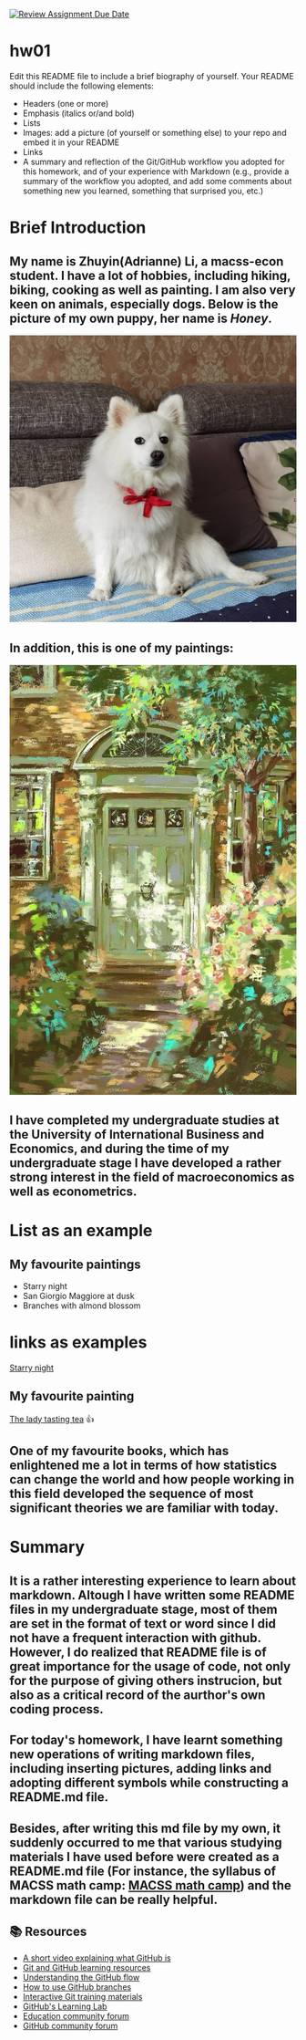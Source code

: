 [![Review Assignment Due Date](https://classroom.github.com/assets/deadline-readme-button-24ddc0f5d75046c5622901739e7c5dd533143b0c8e959d652212380cedb1ea36.svg)](https://classroom.github.com/a/bEPlIkIB)
# hw01

Edit this README file to include a brief biography of yourself. Your README should include the following elements:
* Headers (one or more)
* Emphasis (italics or/and bold)
* Lists
* Images: add a picture (of yourself or something else) to your repo and embed it in your README
* Links
* A summary and reflection of the Git/GitHub workflow you adopted for this homework, and of your experience with Markdown (e.g., provide a summary of the workflow you adopted, and add some comments about something new you learned, something that surprised you, etc.)


# Brief Introduction

## My name is Zhuyin(Adrianne)  Li, a macss-econ student. I have a lot of hobbies, including hiking, biking, cooking as well as painting. I am also very keen on animals, especially dogs. Below is the picture of my own puppy, her name is **_Honey_**.
![Alt text](Honey.jpg)

## In addition, this is one of my paintings:
![Alt text](Mypainting.jpg)

## I have completed my undergraduate studies at the University of International Business and Economics, and during the time of my undergraduate stage I have developed a rather strong interest in the field of macroeconomics as well as econometrics.



# List as an example

## My favourite paintings
* Starry night
* San Giorgio Maggiore at dusk
* Branches with almond blossom


# links as examples

[Starry night](https://cdn.britannica.com/78/43678-050-F4DC8D93/Starry-Night-canvas-Vincent-van-Gogh-New-1889.jpg)
## My favourite painting

[The lady tasting tea](https://rkbookreviews.wordpress.com/2009/01/19/the-lady-tasting-tea-visual-summary/) :thumbsup:
## One of my favourite books, which has enlightened me a lot in terms of how statistics can change the world and how people working in this field developed the sequence of most significant theories we are familiar with today.



# Summary

## It is a rather interesting experience to learn about markdown. Altough I have written some README files in my undergraduate stage, most of them are set in the format of text or word since I did not have a frequent interaction with github. However, I do realized that README file is of great importance for the usage of code, not only for the purpose of giving others instrucion, but also as a critical record of the aurthor's own coding process.
## For today's homework, I have learnt something new operations of writing markdown files, including inserting pictures, adding links and adopting different symbols while constructing a README.md file.
## Besides, after writing this md file by my own, it suddenly occurred to me that various studying materials I have used before were created as a README.md file (For instance, the syllabus of MACSS math camp: [MACSS math camp](https://github.com/jmclip/MACSS_math_camp)) and the markdown file can be really helpful.



## 📚  Resources 
* [A short video explaining what GitHub is](https://www.youtube.com/watch?v=w3jLJU7DT5E&feature=youtu.be) 
* [Git and GitHub learning resources](https://docs.github.com/en/github/getting-started-with-github/git-and-github-learning-resources) 
* [Understanding the GitHub flow](https://guides.github.com/introduction/flow/)
* [How to use GitHub branches](https://www.youtube.com/watch?v=H5GJfcp3p4Q&feature=youtu.be)
* [Interactive Git training materials](https://githubtraining.github.io/training-manual/#/01_getting_ready_for_class)
* [GitHub's Learning Lab](https://lab.github.com/)
* [Education community forum](https://education.github.community/)
* [GitHub community forum](https://github.community/)

